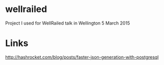 # wellrailed
Project I used for WellRailed talk in Wellington 5 March 2015

# Links

http://hashrocket.com/blog/posts/faster-json-generation-with-postgresql
